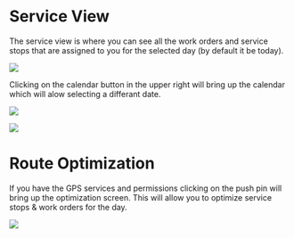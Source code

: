 # Service View

The service view is where you can see all the work orders and service stops that are assigned to you for the selected day (by default it be today).

![](https://wiselibrary.blob.core.windows.net/docs/Mobile/ServiceView.png)

Clicking on the calendar button in the upper right will bring up the calendar which will alow selecting a differant date.

![](https://wiselibrary.blob.core.windows.net/docs/Mobile/CalendarButton.png)

![](https://wiselibrary.blob.core.windows.net/docs/Mobile/Calendar.png)

# Route Optimization

If you have the GPS services and permissions clicking on the push pin will bring up the optimization screen. This will allow you to optimize service stops & work orders for the day.

![](https://wiselibrary.blob.core.windows.net/docs/Mobile/LocationIcon.png)



